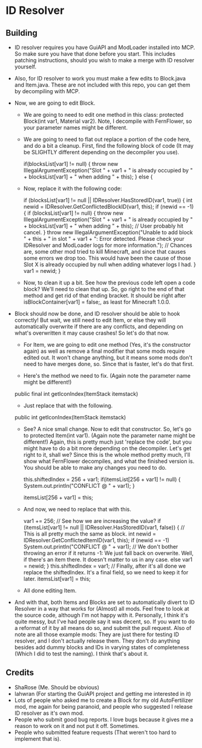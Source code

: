 ID Resolver
======

Building
--------

* ID resolver requires you have GuiAPI and ModLoader installed into MCP. So make sure you have that done before you start. This includes patching instructions, should you wish to make a merge with ID resolver yourself.
* Also, for ID resolver to work you must make a few edits to Block.java and Item.java. These are not included with this repo, you can get them by decompiling with MCP.
* Now, we are going to edit Block.

    - We are going to need to edit one method in this class: protected Block(int var1, Material var2). Note, I decompile with FernFlower, so your parameter names might be different.

    - We are going to need to flat out replace a portion of the code here, and do a bit a cleanup. First, find the following block of code (It may be SLIGHTLY different depending on the decompiler you use).

		if(blocksList[var1] != null) {
			throw new IllegalArgumentException("Slot " + var1 + " is already occupied by " + blocksList[var1] + " when adding " + this);
		} else {

    - Now, replace it with the following code:

		if (blocksList[var1] != null || IDResolver.HasStoredID(var1, true)) {
			int newid = IDResolver.GetConflictedBlockID(var1, this);
			if (newid == -1) {
				if (blocksList[var1] != null) {
					throw new IllegalArgumentException("Slot " + var1 + " is already occupied by " + blocksList[var1] + " when adding " + this); // User probably hit cancel.
				}
				throw new IllegalArgumentException("Unable to add block " + this + " in slot " + var1 + ": Error detected. Please check your IDResolver and ModLoader logs for more information."); // Chances are, some other mod tried to kill Minecraft, and since that causes some errors we drop too. This would have been the cause of those Slot X is already occupied by null when adding whatever logs I had.
			}
			var1 = newid;
		}

    - Now, to clean it up a bit. See how the previous code left open a code block? We'll need to clean that up. So, go right to the end of that method and get rid of that ending bracket. It should be right after isBlockContainer[var1] = false;, as least for Minecraft 1.0.0.

* Block should now be done, and ID resolver should be able to hook correctly! But wait, we still need to edit Item, or else they will automatically overwrite if there are any conflicts, and depending on what's overwritten it may cause crashes! So let's do that now.

    - For Item, we are going to edit one method (Yes, it's the constructor again) as well as remove a final modifier that some mods require edited out. It won't change anything, but it means some mods don't need to have merges done, so. Since that is faster, let's do that first.

    - Here's the method we need to fix. (Again note the parameter name might be different!)

	public final int getIconIndex(ItemStack itemstack)

    - Just replace that with the following.

	public int getIconIndex(ItemStack itemstack)

    - See? A nice small change. Now to edit that constructor. So, let's go to protected Item(int var1). (Again note the parameter name might be different!) Again, this is pretty much just 'replace the code', but you might have to do a bit more depending on the decompiler. Let's get right to it, shall we? Since this is the whole method pretty much, I'll show what FernFlower decompiles, and what the finished version is. You should be able to make any changes you need to do.
	
		this.shiftedIndex = 256 + var1;
		if(itemsList[256 + var1] != null) {
			System.out.println("CONFLICT @ " + var1);
		}

      itemsList[256 + var1] = this;

    - And now, we need to replace that with this.

		var1 += 256; // See how we are increasing the value?
		if (itemsList[var1] != null || IDResolver.HasStoredID(var1, false)) { // This is all pretty much the same as block.
			int newid = IDResolver.GetConflictedItemID(var1, this);
			if (newid == -1)
				System.out.println("CONFLICT @ " + var1); // We don't bother throwing an error if it returns -1: We just fall back on overwrite. Well, if there's an item there. It doesn't matter to us in any case.
			else
				var1 = newid;
		}
		this.shiftedIndex = var1; // Finally, after it's all done we replace the shiftedIndex. It's a final field, so we need to keep it for later.
		itemsList[var1] = this;

	- All done editing Item.

* And with that, both Items and Blocks are set to automatically divert to ID Resolver in a way that works for (Almost) all mods. Feel free to look at the source code, although I'm not happy with it. Personally, I think it's quite messy, but I've had people say it was decent, so. If you want to do a reformat of it by all means do so, and submit the pull request. Also of note are all those example mods: They are just there for testing ID resolver, and I don't actually release them. They don't do anything besides add dummy blocks and IDs in varying states of completeness (Which I did to test the naming). I think that's about it.


Credits
-------

- ShaRose (Me. Should be obvious)
- lahwran (For starting the GuiAPI project and getting me interested in it)
- Lots of people who asked me to create a Block for my old AutoFertilizer mod, me again for being paranoid, and people who suggested I release ID resolver as it's own mod.
- People who submit good bug reports. I love bugs because it gives me a reason to work on it and not put it off. Sometimes.
- People who submitted feature requests (That weren't too hard to implement that is).